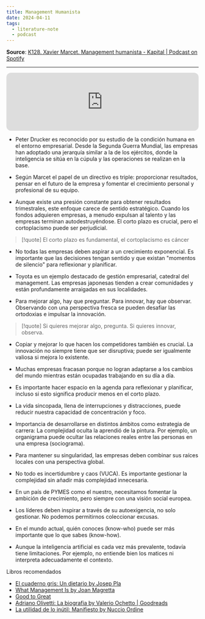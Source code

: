 ```yaml
---
title: Management Humanista
date: 2024-04-11
tags:
  - literature-note
  - podcast
---
```

**Source**: [K128. Xavier Marcet. Management humanista - Kapital | Podcast on Spotify](https://open.spotify.com/episode/6cUWjURmi229uK8I72Q2Zh?si=7d960399ba184ec9)
***

<iframe style="border-radius:12px" src="https://open.spotify.com/embed/episode/6cUWjURmi229uK8I72Q2Zh?utm_source=generator" width="100%" height="152" frameBorder="0" allowfullscreen="" allow="autoplay; clipboard-write; encrypted-media; fullscreen; picture-in-picture" loading="lazy"></iframe>

- Peter Drucker es reconocido por su estudio de la condición humana en el entorno empresarial. Desde la Segunda Guerra Mundial, las empresas han adoptado una jerarquía similar a la de los ejércitos, donde la inteligencia se sitúa en la cúpula y las operaciones se realizan en la base.

- Según Marcet el papel de un directivo es triple: proporcionar resultados, pensar en el futuro de la empresa y fomentar el crecimiento personal y profesional de su equipo.

- Aunque existe una presión constante para obtener resultados trimestrales, este enfoque carece de sentido estratégico. Cuando los fondos adquieren empresas, a menudo expulsan al talento y las empresas terminan autodestruyéndose. El corto plazo es crucial, pero el cortoplacismo puede ser perjudicial.

> [!quote] 
> El corto plazo es fundamental, el cortoplacismo es cáncer

- No todas las empresas deben aspirar a un crecimiento exponencial. Es importante que las decisiones tengan sentido y que existan "momentos de silencio" para reflexionar y planificar.

- Toyota es un ejemplo destacado de gestión empresarial, catedral del management. Las empresas japonesas tienden a crear comunidades y están profundamente arraigadas en sus localidades.

- Para mejorar algo, hay que preguntar. Para innovar, hay que observar. Observando con una perspectiva fresca se pueden desafiar las ortodoxias e impulsar la innovación.

> [!quote] 
> Si quieres mejorar algo, pregunta. Si quieres innovar, observa.

- Copiar y mejorar lo que hacen los competidores también es crucial. La innovación no siempre tiene que ser disruptiva; puede ser igualmente valiosa si mejora lo existente.

- Muchas empresas fracasan porque no logran adaptarse a los cambios del mundo mientras están ocupadas trabajando en su día a día.

- Es importante hacer espacio en la agenda para reflexionar y planificar, incluso si esto significa producir menos en el corto plazo.

- La vida sincopada, llena de interrupciones y distracciones, puede reducir nuestra capacidad de concentración y foco.

- Importancia de desarrollarse en distintos ámbitos como estrategia de carrera: La complejidad oculta la aprendió de la pintura. Por ejemplo, un organigrama puede ocultar las relaciones reales entre las personas en una empresa (sociograma).

- Para mantener su singularidad, las empresas deben combinar sus raíces locales con una perspectiva global.

- No todo es incertidumbre y caos (VUCA). Es importante gestionar la complejidad sin añadir más complejidad innecesaria.

- En un país de PYMES como el nuestro, necesitamos fomentar la ambición de crecimiento, pero siempre con una visión social europea.

- Los líderes deben inspirar a través de su autoexigencia, no solo gestionar. No podemos permitirnos coleccionar excusas.

- En el mundo actual, quién conoces (know-who) puede ser más importante que lo que sabes (know-how).

- Aunque la inteligencia artificial es cada vez más prevalente, todavía tiene limitaciones. Por ejemplo, no entiende bien los matices ni interpreta adecuadamente el contexto.

Libros recomendados
- [El cuaderno gris: Un dietario by Josep Pla](https://www.goodreads.com/book/show/923404.El_cuaderno_gris?from_search=true&from_srp=true&qid=lLXLMEO549&rank=1)
- [What Management Is by Joan Magretta](https://www.goodreads.com/book/show/1346126.What_Management_Is)
- [Good to Great](literature-notes/Books/Good%20to%20Great.md)
- [Adriano Olivetti: La biografia by Valerio Ochetto | Goodreads](https://www.goodreads.com/book/show/18904165-adriano-olivetti?from_search=true&from_srp=true&qid=f0qLLWv2dR&rank=8)
- [La utilidad de lo inútil: Manifiesto by Nuccio Ordine](https://www.goodreads.com/book/show/19097397-la-utilidad-de-lo-in-til)